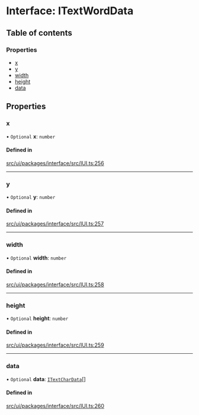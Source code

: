 # Interface: ITextWordData

## Table of contents

### Properties

- [x](ITextWordData.md#x)
- [y](ITextWordData.md#y)
- [width](ITextWordData.md#width)
- [height](ITextWordData.md#height)
- [data](ITextWordData.md#data)

## Properties

### x

• `Optional` **x**: `number`

#### Defined in

[src/ui/packages/interface/src/IUI.ts:256](https://github.com/leaferjs/leafer-ui/blob/4d73938da11e4e94a0fd5c4fb30002be37f139ac/packages/interface/src/IUI.ts#L256)

___

### y

• `Optional` **y**: `number`

#### Defined in

[src/ui/packages/interface/src/IUI.ts:257](https://github.com/leaferjs/leafer-ui/blob/4d73938da11e4e94a0fd5c4fb30002be37f139ac/packages/interface/src/IUI.ts#L257)

___

### width

• `Optional` **width**: `number`

#### Defined in

[src/ui/packages/interface/src/IUI.ts:258](https://github.com/leaferjs/leafer-ui/blob/4d73938da11e4e94a0fd5c4fb30002be37f139ac/packages/interface/src/IUI.ts#L258)

___

### height

• `Optional` **height**: `number`

#### Defined in

[src/ui/packages/interface/src/IUI.ts:259](https://github.com/leaferjs/leafer-ui/blob/4d73938da11e4e94a0fd5c4fb30002be37f139ac/packages/interface/src/IUI.ts#L259)

___

### data

• `Optional` **data**: [`ITextCharData`](ITextCharData.md)[]

#### Defined in

[src/ui/packages/interface/src/IUI.ts:260](https://github.com/leaferjs/leafer-ui/blob/4d73938da11e4e94a0fd5c4fb30002be37f139ac/packages/interface/src/IUI.ts#L260)
